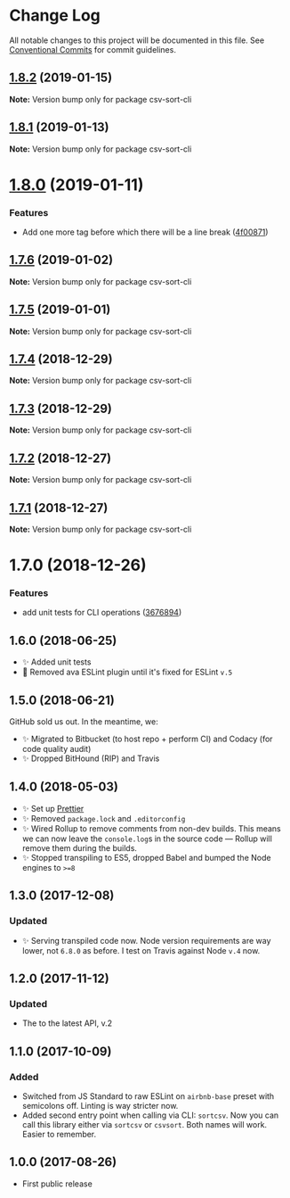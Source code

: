 # Change Log

All notable changes to this project will be documented in this file.
See [Conventional Commits](https://conventionalcommits.org) for commit guidelines.

## [1.8.2](https://bitbucket.org/codsen/codsen/src/master/packages/csv-sort-cli/compare/csv-sort-cli@1.8.1...csv-sort-cli@1.8.2) (2019-01-15)

**Note:** Version bump only for package csv-sort-cli

## [1.8.1](https://bitbucket.org/codsen/codsen/src/master/packages/csv-sort-cli/compare/csv-sort-cli@1.8.0...csv-sort-cli@1.8.1) (2019-01-13)

**Note:** Version bump only for package csv-sort-cli

# [1.8.0](https://bitbucket.org/codsen/codsen/src/master/packages/csv-sort-cli/compare/csv-sort-cli@1.7.6...csv-sort-cli@1.8.0) (2019-01-11)

### Features

- Add one more tag before which there will be a line break ([4f00871](https://bitbucket.org/codsen/codsen/src/master/packages/csv-sort-cli/commits/4f00871))

## [1.7.6](https://bitbucket.org/codsen/codsen/src/master/packages/csv-sort-cli/compare/csv-sort-cli@1.7.5...csv-sort-cli@1.7.6) (2019-01-02)

**Note:** Version bump only for package csv-sort-cli

## [1.7.5](https://bitbucket.org/codsen/codsen/src/master/packages/csv-sort-cli/compare/csv-sort-cli@1.7.4...csv-sort-cli@1.7.5) (2019-01-01)

**Note:** Version bump only for package csv-sort-cli

## [1.7.4](https://bitbucket.org/codsen/codsen/src/master/packages/csv-sort-cli/compare/csv-sort-cli@1.7.3...csv-sort-cli@1.7.4) (2018-12-29)

**Note:** Version bump only for package csv-sort-cli

## [1.7.3](https://bitbucket.org/codsen/codsen/src/master/packages/csv-sort-cli/compare/csv-sort-cli@1.7.2...csv-sort-cli@1.7.3) (2018-12-29)

**Note:** Version bump only for package csv-sort-cli

## [1.7.2](https://bitbucket.org/codsen/codsen/src/master/packages/csv-sort-cli/compare/csv-sort-cli@1.7.1...csv-sort-cli@1.7.2) (2018-12-27)

**Note:** Version bump only for package csv-sort-cli

## [1.7.1](https://bitbucket.org/codsen/codsen/src/master/packages/csv-sort-cli/compare/csv-sort-cli@1.7.0...csv-sort-cli@1.7.1) (2018-12-27)

**Note:** Version bump only for package csv-sort-cli

# 1.7.0 (2018-12-26)

### Features

- add unit tests for CLI operations ([3676894](https://bitbucket.org/codsen/codsen/src/master/packages/csv-sort-cli/commits/3676894))

## 1.6.0 (2018-06-25)

- ✨ Added unit tests
- 🌵 Removed ava ESLint plugin until it's fixed for ESLint `v.5`

## 1.5.0 (2018-06-21)

GitHub sold us out. In the meantime, we:

- ✨ Migrated to Bitbucket (to host repo + perform CI) and Codacy (for code quality audit)
- ✨ Dropped BitHound (RIP) and Travis

## 1.4.0 (2018-05-03)

- ✨ Set up [Prettier](https://prettier.io)
- ✨ Removed `package.lock` and `.editorconfig`
- ✨ Wired Rollup to remove comments from non-dev builds. This means we can now leave the `console.log`s in the source code — Rollup will remove them during the builds.
- ✨ Stopped transpiling to ES5, dropped Babel and bumped the Node engines to `>=8`

## 1.3.0 (2017-12-08)

### Updated

- ✨ Serving transpiled code now. Node version requirements are way lower, not `6.8.0` as before. I test on Travis against Node `v.4` now.

## 1.2.0 (2017-11-12)

### Updated

- The to the latest API, v.2

## 1.1.0 (2017-10-09)

### Added

- Switched from JS Standard to raw ESLint on `airbnb-base` preset with semicolons off. Linting is way stricter now.
- Added second entry point when calling via CLI: `sortcsv`. Now you can call this library either via `sortcsv` or `csvsort`. Both names will work. Easier to remember.

## 1.0.0 (2017-08-26)

- First public release
